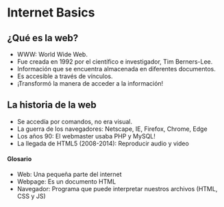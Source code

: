 # Internet Basics

## ¿Qué es la web?
- WWW: World Wide Web.
- Fue creada en 1992 por el científico e investigador, Tim Berners-Lee.
- Información que se encuentra almacenada en diferentes documentos.
- Es accesible a través de vínculos.
- ¡Transformó la manera de acceder a la información!

## La historia de la web
-  Se accedía por comandos, no era visual.
- La guerra de los navegadores: Netscape, IE, Firefox, Chrome, Edge
- Los años 90: El webmaster usaba PHP y MySQL!
- La llegada de HTML5 (2008-2014): Reproducir audio y video

#### Glosario
- Web: Una pequeña parte del internet
- Webpage: Es un documento HTML
- Navegador: Programa que puede interpretar nuestros archivos (HTML, CSS y JS) 